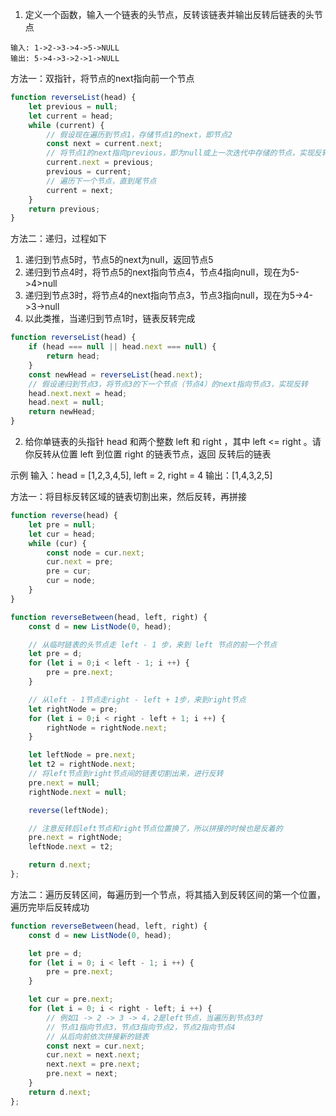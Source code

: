1. 定义一个函数，输入一个链表的头节点，反转该链表并输出反转后链表的头节点

```
输入: 1->2->3->4->5->NULL
输出: 5->4->3->2->1->NULL
```

方法一：双指针，将节点的next指向前一个节点

```js
function reverseList(head) {
    let previous = null;
    let current = head;
    while (current) {
        // 假设现在遍历到节点1，存储节点1的next，即节点2
        const next = current.next;
        // 将节点1的next指向previous，即为null或上一次迭代中存储的节点，实现反转
        current.next = previous;
        previous = current;
        // 遍历下一个节点，直到尾节点
        current = next;
    }
    return previous;
}
```

方法二：递归，过程如下

1. 递归到节点5时，节点5的next为null，返回节点5
2. 递归到节点4时，将节点5的next指向节点4，节点4指向null，现在为5->4>null
3. 递归到节点3时，将节点4的next指向节点3，节点3指向null，现在为5->4->3->null
4. 以此类推，当递归到节点1时，链表反转完成

```js
function reverseList(head) {
    if (head === null || head.next === null) {
        return head;
    }
    const newHead = reverseList(head.next);
    // 假设递归到节点3，将节点3的下一个节点（节点4）的next指向节点3，实现反转
    head.next.next = head;
    head.next = null;
    return newHead;
}
```

2. 给你单链表的头指针 head 和两个整数 left 和 right ，其中 left <= right 。请你反转从位置 left 到位置 right 的链表节点，返回 反转后的链表

示例
输入：head = [1,2,3,4,5], left = 2, right = 4
输出：[1,4,3,2,5]

方法一：将目标反转区域的链表切割出来，然后反转，再拼接

```js
function reverse(head) {
    let pre = null;
    let cur = head;
    while (cur) {
        const node = cur.next;
        cur.next = pre;
        pre = cur;
        cur = node;
    }
}

function reverseBetween(head, left, right) {
    const d = new ListNode(0, head);

    // 从临时链表的头节点走 left - 1 步，来到 left 节点的前一个节点
    let pre = d;
    for (let i = 0;i < left - 1; i ++) {
        pre = pre.next;
    }

    // 从left - 1节点走right - left + 1步，来到right节点
    let rightNode = pre;
    for (let i = 0;i < right - left + 1; i ++) {
        rightNode = rightNode.next;
    }

    let leftNode = pre.next;
    let t2 = rightNode.next;
    // 将left节点到right节点间的链表切割出来，进行反转
    pre.next = null;
    rightNode.next = null;

    reverse(leftNode);

    // 注意反转后left节点和right节点位置换了，所以拼接的时候也是反着的
    pre.next = rightNode;
    leftNode.next = t2;

    return d.next;
};
```

方法二：遍历反转区间，每遍历到一个节点，将其插入到反转区间的第一个位置，遍历完毕后反转成功

```js
function reverseBetween(head, left, right) {
    const d = new ListNode(0, head);

    let pre = d;
    for (let i = 0; i < left - 1; i ++) {
        pre = pre.next;
    }

    let cur = pre.next;
    for (let i = 0; i < right - left; i ++) {
        // 例如1 -> 2 -> 3 -> 4，2是left节点，当遍历到节点3时
        // 节点1指向节点3，节点3指向节点2，节点2指向节点4
        // 从后向前依次拼接新的链表
        const next = cur.next;
        cur.next = next.next;
        next.next = pre.next;
        pre.next = next;
    }
    return d.next;
};
```